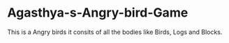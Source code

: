 # Agasthya-s-Angry-bird-Game
This is a Angry birds it consits of all the bodies like Birds, Logs and Blocks.
